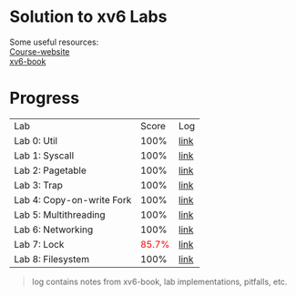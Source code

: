 # Solution to xv6 Labs
Some useful resources:  
[Course-website](https://pdos.csail.mit.edu/6.828/2021/)  
[xv6-book](https://pdos.csail.mit.edu/6.828/2021/xv6/book-riscv-rev2.pdf)  

# Progress
<table>
  <tr>
    <td>Lab</td>
    <td>Score</td>
    <td>Log</td>
  </tr>
  <tr>
    <td>Lab 0: Util</td>
    <td>100%</td>
    <td><a href="./lab0-util/log/lab0-sol.md">link</a></td>
  </tr>
  <tr>
    <td>Lab 1: Syscall</td>
    <td>100%</td>
    <td><a href="./lab1-syscall/log/lab1-sol.md">link</a></td>
  </tr>
  <tr>
    <td>Lab 2: Pagetable</td>
    <td>100%</td>
    <td><a href="./lab2-pgtbl/log/lab2-sol.md">link</a></td>
  </tr>
  <tr>
    <td>Lab 3: Trap</td>
    <td>100%</td>
    <td><a href="./lab3-trap/log/lab3-sol.md">link</a></td>
  </tr>
  <tr>
    <td>Lab 4: Copy-on-write Fork</td>
    <td>100%</td>
    <td><a href="./lab4-cow/log/lab4-sol.md">link</a></td>
  </tr>
  <tr>
    <td>Lab 5: Multithreading</td>
    <td>100%</td>
    <td><a href="./lab5-thread/log/lab5-sol.md">link</a></td>
  </tr>
  <tr>
    <td>Lab 6: Networking</td>
    <td>100%</td>
    <td><a href="./lab6-net/log/lab6-sol.md">link</a></td>
  </tr>
  <tr>
    <td>Lab 7: Lock</td>
    <td style="color:red">85.7%</td>
    <td><a href="./lab7-lock/log/lab7-sol.md">link</a></td>
  </tr>
  <tr>
    <td>Lab 8: Filesystem</td>
    <td>100%</td>
    <td><a href="./lab8-fs/log/lab8-sol.md">link</a></td>
  </tr>
</table>

> log contains notes from xv6-book, lab implementations, pitfalls, etc.
